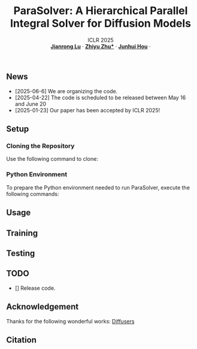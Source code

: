 
<br />
<p align="center">
  <h1 align="center">ParaSolver: A Hierarchical Parallel Integral Solver for Diffusion Models </h1>

  <p align="center">
  ICLR 2025
    <br />
    <a href="https://scholar.google.com/citations?user=k-oe9TUAAAAJ&hl=zh-CN"><strong>Jianrong Lu</strong></a>
    ·
    <a href="https://scholar.google.com/citations?user=d1L0KkoAAAAJ&hl=en"><strong>Zhiyu Zhu*</strong></a>
    ·
    <a href="https://sites.google.com/site/junhuihoushomepage/"><strong>Junhui Hou</strong></a>
    ·
  </p>


</p>
<br />




## News
- [2025-06-6] We are organizing the code.
- [2025-04-22] The code is scheduled to be released between May 16 and June 20
- [2025-01-23] Our paper has been accepted by ICLR 2025!

## Setup

### Cloning the Repository
Use the following command to clone:



### Python Environment
To prepare the Python environment needed to run ParaSolver, execute the following commands:


## Usage


## Training

## Testing


## TODO

- [] Release  code.


## Acknowledgement
Thanks for the following wonderful works: [Diffusers](https://huggingface.co/docs/diffusers/index)

## Citation
```

```

